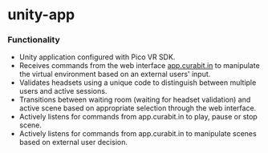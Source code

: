 # unity-app

### Functionality

- Unity application configured with Pico VR SDK.
- Receives commands from the web interface [app.curabit.in](https://app.curabit.in) to manipulate the virtual environment based on an external users' input.
- Validates headsets using a unique code to distinguish between multiple users and active sessions.
- Transitions between waiting room (waiting for headset validation) and active scene based on appropriate selection through the web interface.
- Actively listens for commands from app.curabit.in to play, pause or stop scene.
- Actively listens for commands from app.curabit.in to manipulate scenes based on external user decision.
